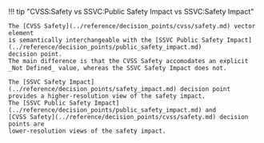 !!! tip "CVSS:Safety vs SSVC:Public Safety Impact vs SSVC:Safety Impact"

    The [CVSS Safety](../reference/decision_points/cvss/safety.md) vector element
    is semantically interchangeable with the [SSVC Public Safety Impact](../reference/decision_points/public_safety_impact.md)
    decision point.
    The main difference is that the CVSS Safety accomodates an explicit
    _Not Defined_ value, whereas the SSVC Safety Impact does not.

    The [SSVC Safety Impact](../reference/decision_points/safety_impact.md) decision point provides a higher-resolution view of the safety impact.
    The [SSVC Public Safety Impact](../reference/decision_points/public_safety_impact.md) and
    [CVSS Safety](../reference/decision_points/cvss/safety.md) decision points are
    lower-resolution views of the safety impact.
